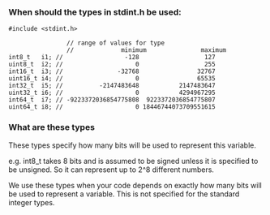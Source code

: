 ### When should the types in stdint.h be used:

```
#include <stdint.h>

                // range of values for type
                //             minimum               maximum
int8_t   i1; //                 -128                  127
uint8_t  i2; //                    0                  255
int16_t  i3; //               -32768                32767
uint16_t i4; //                    0                65535
int32_t  i5; //          -2147483648           2147483647
uint32_t i6; //                    0           4294967295
int64_t  i7; // -9223372036854775808  9223372036854775807
uint64_t i8; //                    0 18446744073709551615
```

### What are these types

These types specify how many bits will be used to represent this variable.

e.g. int8_t takes 8 bits and is assumed to be signed unless it is specified to be unsigned. So it can represent up to 2^8 different numbers.

We use these types when your code depends on exactly how many bits will be used to represent a variable. This is not specified for the standard integer types.

